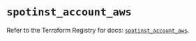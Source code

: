 # `spotinst_account_aws`

Refer to the Terraform Registry for docs: [`spotinst_account_aws`](https://registry.terraform.io/providers/spotinst/spotinst/1.190.0/docs/resources/account_aws).
